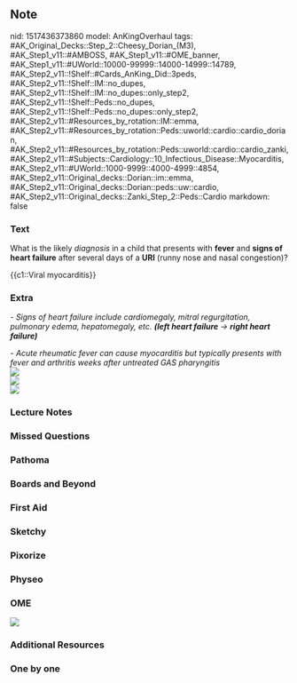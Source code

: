 ## Note
nid: 1517436373860
model: AnKingOverhaul
tags: #AK_Original_Decks::Step_2::Cheesy_Dorian_(M3), #AK_Step1_v11::#AMBOSS, #AK_Step1_v11::#OME_banner, #AK_Step1_v11::#UWorld::10000-99999::14000-14999::14789, #AK_Step2_v11::!Shelf::#Cards_AnKing_Did::3peds, #AK_Step2_v11::!Shelf::IM::no_dupes, #AK_Step2_v11::!Shelf::IM::no_dupes::only_step2, #AK_Step2_v11::!Shelf::Peds::no_dupes, #AK_Step2_v11::!Shelf::Peds::no_dupes::only_step2, #AK_Step2_v11::#Resources_by_rotation::IM::emma, #AK_Step2_v11::#Resources_by_rotation::Peds::uworld::cardio::cardio_dorian, #AK_Step2_v11::#Resources_by_rotation::Peds::uworld::cardio::cardio_zanki, #AK_Step2_v11::#Subjects::Cardiology::10_Infectious_Disease::Myocarditis, #AK_Step2_v11::#UWorld::1000-9999::4000-4999::4854, #AK_Step2_v11::Original_decks::Dorian::im::emma, #AK_Step2_v11::Original_decks::Dorian::peds::uw::cardio, #AK_Step2_v11::Original_decks::Zanki_Step_2::Peds::Cardio
markdown: false

### Text
What is the likely <i>diagnosis</i> in a child that presents with
<b>fever</b> and <b>signs of heart failure</b> after several days
of a <b>URI</b> (runny nose and nasal congestion)?
<div>
  {{c1::Viral myocarditis}}
</div>

### Extra
<i>- Signs of heart failure include cardiomegaly, mitral
regurgitation, pulmonary edema, hepatomegaly, etc. <b>(left heart
failure</b> → <b>right heart failure)</b></i>
<div>
  <i>- Acute rheumatic fever can cause myocarditis but typically
  presents with fever and arthritis weeks after untreated GAS
  pharyngitis</i>
  <div>
    <div>
      <i><img src="viral%20myocarditis%20(1).png"></i>
    </div>
  </div>
</div>
<div>
  <i><img src="paste-1037067098259457.jpg"></i>
</div>
<div>
  <i><img src="viral.png"></i>
</div>

### Lecture Notes


### Missed Questions


### Pathoma


### Boards and Beyond


### First Aid


### Sketchy


### Pixorize


### Physeo


### OME
<div class="ome-widget">
  <a href="https://onlinemeded.org?ref=anki"><img src=
  "_OME_AnkiFlashcards_General_4.png"></a>
</div>

### Additional Resources


### One by one

